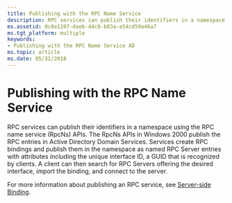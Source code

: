 ```yaml
---
title: Publishing with the RPC Name Service
description: RPC services can publish their identifiers in a namespace using the RPC name service (RpcNs) APIs.
ms.assetid: 0c8e1207-daeb-4dc8-b83a-a54cd59a46a7
ms.tgt_platform: multiple
keywords:
- Publishing with the RPC Name Service AD
ms.topic: article
ms.date: 05/31/2018
---
```


# Publishing with the RPC Name Service

RPC services can publish their identifiers in a namespace using the RPC name service (RpcNs) APIs. The RpcNs APIs in Windows 2000 publish the RPC entries in Active Directory Domain Services. Services create RPC bindings and publish them in the namespace as named RPC Server entries with attributes including the unique interface ID, a GUID that is recognized by clients. A client can then search for RPC Servers offering the desired interface, import the binding, and connect to the server.

For more information about publishing an RPC service, see [Server-side Binding](/windows/desktop/Rpc/server-side-binding).

 

 